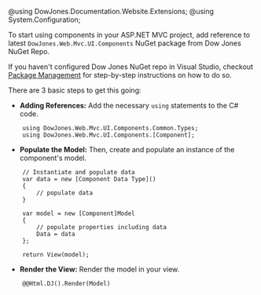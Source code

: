 ﻿@using DowJones.Documentation.Website.Extensions;
@using System.Configuration;

To start using components in your ASP.NET MVC project, add reference to latest `DowJones.Web.Mvc.UI.Components` NuGet package from Dow Jones NuGet Repo.

If you haven't configured Dow Jones NuGet repo in Visual Studio, checkout [Package Management](PackageManagement) for step-by-step instructions on how to do so.

There are 3 basic steps to get this going:

* **Adding References:** Add the necessary `using` statements to the C# code. 

~~~~
	using DowJones.Web.Mvc.UI.Components.Common.Types;
	using DowJones.Web.Mvc.UI.Components.[Component];
~~~~ 

* **Populate the Model:** Then, create and populate an instance of the component's model.

~~~~
	// Instantiate and populate data
	var data = new [Component Data Type]()
	{
		// populate data
	}

	var model = new [Component]Model
	{
		// populate properties including data
		Data = data
	};

	return View(model);
~~~~

* **Render the View:** Render the model in your view.

~~~~
	@@Html.DJ().Render(Model) 
~~~~